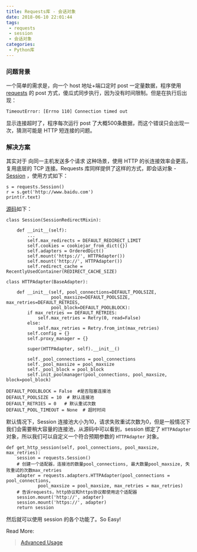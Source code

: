 ```yaml
---
title: Requests库 - 会话对象
date: 2018-06-10 22:01:44
tags:
 - requests
 - session
 - 会话对象
categories:
 - Python库
---
```


### 问题背景

一个简单的需求是，向一个 host 地址+端口定时 post 一定量数据，程序使用 [requests](http://www.python-requests.org/en/master/) 的 post 方式，傻瓜式同步执行，因为没有时间限制。但是在执行后出现：

```
TimeoutError: [Errno 110] Connection timed out
```

显示连接超时了，程序每次运行 post 了大概500条数据，而这个错误只会出现一次，猜测可能是 HTTP 短连接的问题。

### 解决方案

其实对于	 向同一主机发送多个请求 这种场景，使用 HTTP 的长连接效率会更高，复用底层的 TCP 连接。Requests 库同样提供了这样的方式，即会话对象 - [Session](http://www.python-requests.org/en/master/user/advanced/#session-objects) ，使用方式如下：

```
s = requests.Session()
r = s.get('http://www.baidu.com')
print(r.text)
```

[源码](http://docs.python-requests.org/en/master/_modules/requests/adapters/?highlight=HTTPAdapter)如下：

```
class Session(SessionRedirectMixin):
 
    def __init__(self):
        ...
        self.max_redirects = DEFAULT_REDIRECT_LIMIT
        self.cookies = cookiejar_from_dict({})
        self.adapters = OrderedDict()
        self.mount('https://', HTTPAdapter())
        self.mount('http://', HTTPAdapter())
        self.redirect_cache = RecentlyUsedContainer(REDIRECT_CACHE_SIZE)
 
class HTTPAdapter(BaseAdapter):
 
    def __init__(self, pool_connections=DEFAULT_POOLSIZE,
                 pool_maxsize=DEFAULT_POOLSIZE, max_retries=DEFAULT_RETRIES,
                 pool_block=DEFAULT_POOLBLOCK):
        if max_retries == DEFAULT_RETRIES:
            self.max_retries = Retry(0, read=False)
        else:
            self.max_retries = Retry.from_int(max_retries)
        self.config = {}
        self.proxy_manager = {}
 
        super(HTTPAdapter, self).__init__()
 
        self._pool_connections = pool_connections
        self._pool_maxsize = pool_maxsize
        self._pool_block = pool_block
        self.init_poolmanager(pool_connections, pool_maxsize, block=pool_block) 
 
DEFAULT_POOLBLOCK = False  #是否阻塞连接池
DEFAULT_POOLSIZE = 10  # 默认连接池
DEFAULT_RETRIES = 0   # 默认重试次数
DEFAULT_POOL_TIMEOUT = None  # 超时时间
```

默认情况下，Session 连接池大小为10，请求失败重试次数为0，但是一般情况下我们会需要稍大容量的连接池，从源码中可以看到，session 绑定了 `HTTPAdapter` 对象，所以我们可以自定义一个符合预期参数的 `HTTPAdapter` 对象。

```
def get_http_session(self, pool_connections, pool_maxsize, max_retries):
    session = requests.Session()
    # 创建一个适配器，连接池的数量pool_connections, 最大数量pool_maxsize, 失败重试的次数max_retries
    adapter = requests.adapters.HTTPAdapter(pool_connections = pool_connections,
            pool_maxsize = pool_maxsize, max_retries = max_retries)
    # 告诉requests，http协议和https协议都使用这个适配器
    session.mount('http://', adapter)
    session.mount('https://', adapter)
    return session
```

然后就可以使用 session 的各个功能了。So Easy!



Read More:

> [Advanced Usage](http://www.python-requests.org/en/master/user/advanced/#session-objects) 